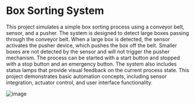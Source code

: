 # Box Sorting System

This project simulates a simple box sorting process using a conveyor belt, sensor, and a pusher. The system is designed to detect large boxes passing through the conveyor belt. When a large box is detected, the sensor activates the pusher device, which pushes the box off the belt. Smaller boxes are not detected by the sensor and will not trigger the pusher mechanism. The process can be started with a start button and stopped with a stop button and an emergency button. The system also includes status lamps that provide visual feedback on the current process state. This project demonstrates basic automation concepts, including sensor integration, actuator control, and user interface functionality.

![image](https://github.com/user-attachments/assets/33e8b5f9-35f2-4cea-aead-2d2f6b32c886)
